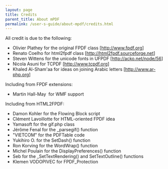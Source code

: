 ```yaml
---
layout: page
title: Credits
parent_title: About mPDF
permalink: /user-s-guide/about-mpdf/credits.html
---
```


<div id="bpmbook" class="bpmbook" style="direction:ltr;">
<div class="topic_user_field">
<div id="U0">
<p>All credit is due to the following:</p>
<ul>
<li>Olivier Plathey for the original FPDF class [<a href="http://www.fpdf.org/">http://www.fpdf.org</a>]</li>
<li>Renato Coelho for html2fpdf class [<a href="http://html2fpdf.sourceforge.net/">http://html2fpdf.sourceforge.net</a>]</li>
<li>Steven Wittens for the unicode fonts in UFPDF [<a href="http://acko.net/node/56">http://acko.net/node/56</a>]</li>
<li>Nicola Asuni for TCPDF [<a href="http://www.tcpdf.org/">http://www.tcpdf.org</a>]</li>
<li>Khaled Al-Sham'aa for ideas on joining Arabic letters [<a href="http://www.ar-php.org/">http://www.ar-php.org</a>]</li>
</ul>
<p>Including from FPDF extensions:</p>
<ul>
<li>Martin Hall-May&nbsp; for WMF support

</li>
</ul>
<p>Including from HTML2FPDF:</p>
<ul>
<li>Damon Kohler for the Flowing Block script</li>
<li>Clément Lavoillotte for HTML-oriented FPDF idea</li>
<li>Yamasoft for the gif.php class</li>
<li>Jérôme Fenal for the _parsegif() function</li>
<li>"VIETCOM" for the PDFTable code</li>
<li>Yukihiro O. for the SetDash() function</li>
<li>Ron Korving for the WordWrap() function</li>
<li>Michel Poulain for the DisplayPreferences() function</li>
<li>Seb for the _SetTextRendering() and SetTextOutline() functions</li>
<li>Klemen VODOPIVEC for FPDF_Protection</li>
</ul>
<p>&nbsp;</p>
</div>
</div>

